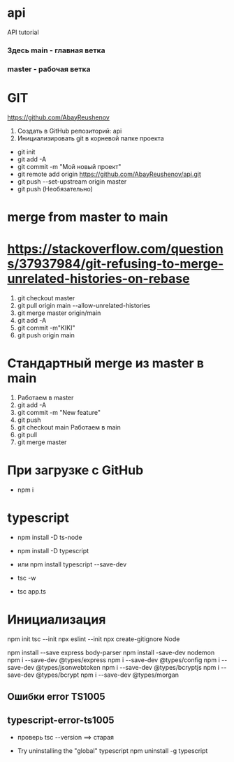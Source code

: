 # api
API tutorial
### Здесь main - главная ветка
### master - рабочая ветка
# GIT 
https://github.com/AbayReushenov
1. Создать в GitHub репозиторий: api
2. Инициализировать git в корневой папке проекта
 - git init
 - git add -A
 - git commit -m "Мой новый проект"
 - git remote add origin https://github.com/AbayReushenov/api.git
 - git push --set-upstream origin master
 - git push (Необязательно)


# merge from master to main
# https://stackoverflow.com/questions/37937984/git-refusing-to-merge-unrelated-histories-on-rebase
1. git checkout master
2. git pull origin main --allow-unrelated-histories
3. git merge master origin/main
4. git add -A
5. git commit -m"KIKI"
6. git push origin main


# Стандартный merge из master в main
1. Работаем в master
2. git add -A
3. git commit -m "New feature"
4. git push
5. git checkout main
   Работаем в main
6. git pull
7. git merge master


# При загрузке с GitHub
- npm i

# typescript
- npm install -D ts-node
- npm install -D typescript
- или npm install typescript --save-dev

- tsc -w
- tsc app.ts

# Инициализация
npm init
tsc --init
npx eslint --init
npx create-gitignore Node

npm install --save express body-parser
npm install -save-dev nodemon
npm i --save-dev @types/express
npm i --save-dev @types/config
npm i --save-dev @types/jsonwebtoken
npm i --save-dev @types/bcryptjs
npm i --save-dev @types/bcrypt
npm i --save-dev @types/morgan

## Ошибки error TS1005
## typescript-error-ts1005
- проверь
tsc --version 
==> старая

- Try uninstalling the "global" typescript
npm uninstall -g typescript

